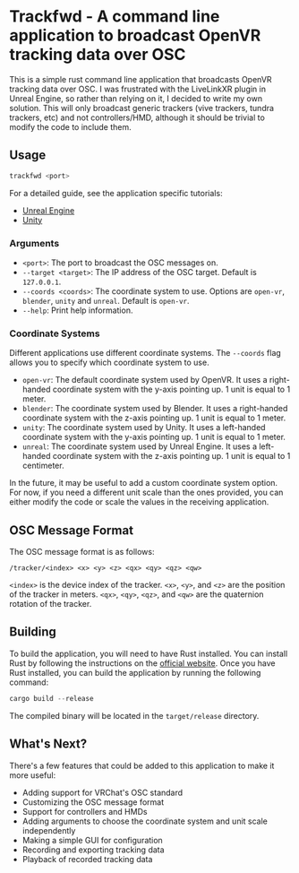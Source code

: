 # Trackfwd - A command line application to broadcast OpenVR tracking data over OSC

This is a simple rust command line application that broadcasts OpenVR tracking data over OSC. I was frustrated with the LiveLinkXR plugin in Unreal Engine, so rather than relying on it, I decided to write my own solution.
This will only broadcast generic trackers (vive trackers, tundra trackers, etc) and not controllers/HMD, although it should be trivial to modify the code to include them.

## Usage

```Powershell
trackfwd <port>
```

For a detailed guide, see the application specific tutorials:

-   [Unreal Engine](tutorials/unreal.md)
-   [Unity](tutorials/unity.md)

### Arguments

-   `<port>`: The port to broadcast the OSC messages on.
-   `--target <target>`: The IP address of the OSC target. Default is `127.0.0.1`.
-   `--coords <coords>`: The coordinate system to use. Options are `open-vr`, `blender`, `unity` and `unreal`. Default is `open-vr`.
-   `--help`: Print help information.

### Coordinate Systems

Different applications use different coordinate systems. The `--coords` flag allows you to specify which coordinate system to use.

-   `open-vr`: The default coordinate system used by OpenVR. It uses a right-handed coordinate system with the y-axis pointing up. 1 unit is equal to 1 meter.
-   `blender`: The coordinate system used by Blender. It uses a right-handed coordinate system with the z-axis pointing up. 1 unit is equal to 1 meter.
-   `unity`: The coordinate system used by Unity. It uses a left-handed coordinate system with the y-axis pointing up. 1 unit is equal to 1 meter.
-   `unreal`: The coordinate system used by Unreal Engine. It uses a left-handed coordinate system with the z-axis pointing up. 1 unit is equal to 1 centimeter.

In the future, it may be useful to add a custom coordinate system option. For now, if you need a different unit scale than the ones provided, you can either modify the code or scale the values in the receiving application.

## OSC Message Format

The OSC message format is as follows:

```
/tracker/<index> <x> <y> <z> <qx> <qy> <qz> <qw>
```

`<index>` is the device index of the tracker. `<x>`, `<y>`, and `<z>` are the position of the tracker in meters. `<qx>`, `<qy>`, `<qz>`, and `<qw>` are the quaternion rotation of the tracker.

## Building

To build the application, you will need to have Rust installed. You can install Rust by following the instructions on the [official website](https://www.rust-lang.org/tools/install). Once you have Rust installed, you can build the application by running the following command:

```Powershell
cargo build --release
```

The compiled binary will be located in the `target/release` directory.

## What's Next?

There's a few features that could be added to this application to make it more useful:

-   Adding support for VRChat's OSC standard
-   Customizing the OSC message format
-   Support for controllers and HMDs
-   Adding arguments to choose the coordinate system and unit scale independently
-   Making a simple GUI for configuration
-   Recording and exporting tracking data
-   Playback of recorded tracking data
